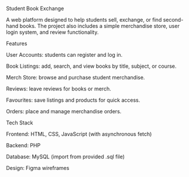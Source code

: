 Student Book Exchange

A web platform designed to help students sell, exchange, or find second-hand books.
The project also includes a simple merchandise store, user login system, and review functionality.

Features

User Accounts: students can register and log in.

Book Listings: add, search, and view books by title, subject, or course.

Merch Store: browse and purchase student merchandise.

Reviews: leave reviews for books or merch.


Favourites: save listings and products for quick access.

Orders: place and manage merchandise orders.

Tech Stack

Frontend: HTML, CSS, JavaScript (with asynchronous fetch)

Backend: PHP

Database: MySQL (import from provided .sql file)

Design: Figma wireframes
